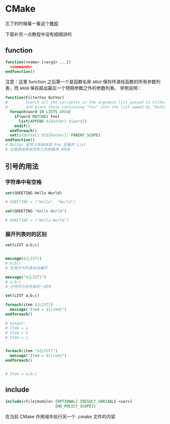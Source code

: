 # CMake

忘了的时候看一看这个[教程](https://cmake.org/cmake/help/latest/guide/tutorial/index.html)

下面补充一点教程中没有细细讲的

## function

```cmake
function(<name> [<arg1> ...])
  <commands>
endfunction()
```
注意：这里 function 之后第一个是函数名称 `ARGV` 保存传递给函数的所有参数列表，而 `ARGN` 保存超出最后一个预期参数之外的参数列表。
举例说明：
```cmake
function(FilterFoo OutVar)
#        Search all the variables in the argument list passed to FilterFoo,
#        and place those containing "Foo" into the list named by "OutVar"
  foreach(word IN LISTS ARGN)
    if(word MATCHES Foo)
      list(APPEND ${OutVar} ${word})
    endif()
  endforeach()
  set(${OutVar} ${${OutVar}} PARENT_SCOPE)
endfunction()
# OutVar 是传入用来存放 Foo 变量的 List
# 这里调用剩余的传入的参数用 ARGN
```

## 引号的用法

### 字符串中有空格

```cmake
set(GREETING Hello World)

# GREETING = ["Hello", "World"]
```

```cmake
set(GREETING "Hello World")

# GREETING = ["Hello World"]
```

### 展开列表时的区别

```cmake
set(LIST a;b;c)


message(${LIST}) 
# a;b;c
# 将其作为列表自动展开

message("${LIST}")
# a;b;c
# 分号作为字符串的一部分
```

```cmake
set(LIST a;b;c)

foreach(item ${LIST})
  message("Item = ${item}")
endforeach()

# output:
# Item = a
# Item = b
# Item = c


foreach(item "${LIST}")
  message("Item = ${item}")
endforeach()


# Item = a;b;c
```

## include

```cmake
include(<file|module> [OPTIONAL] [RESULT_VARIABLE <var>]
                      [NO_POLICY_SCOPE])
```
在当前 CMake 作用域中执行另一个 .cmake 文件的内容
